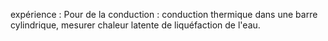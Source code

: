 expérience : 
Pour de la conduction : conduction thermique dans une barre cylindrique, mesurer chaleur latente de liquéfaction de l'eau.